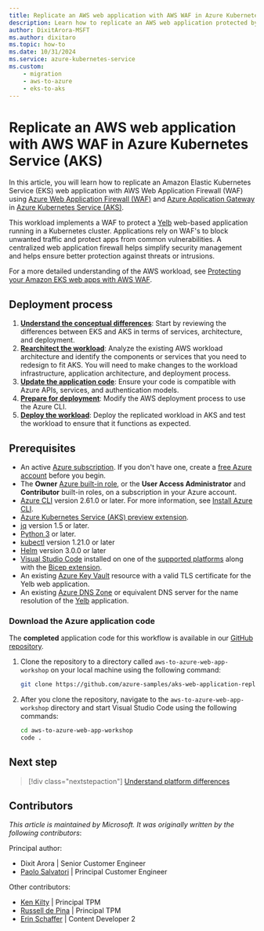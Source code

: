 ```yaml
---
title: Replicate an AWS web application with AWS WAF in Azure Kubernetes Service (AKS)
description: Learn how to replicate an AWS web application protected by AWS WAF in Azure Kubernetes Service (AKS).
author: DixitArora-MSFT
ms.author: dixitaro
ms.topic: how-to
ms.date: 10/31/2024
ms.service: azure-kubernetes-service
ms.custom: 
    - migration
    - aws-to-azure
    - eks-to-aks
---
```


# Replicate an AWS web application with AWS WAF in Azure Kubernetes Service (AKS)

In this article, you will learn how to replicate an Amazon Elastic Kubernetes Service (EKS) web application with AWS Web Application Firewall (WAF) using [Azure Web Application Firewall (WAF)][azure-waf] and [Azure Application Gateway][azure-ag] in [Azure Kubernetes Service (AKS)][aks]. 

This workload implements a WAF to protect a [Yelb][yelb] web-based application running in a Kubernetes cluster. Applications rely on WAF's to block unwanted traffic and protect apps from common vulnerabilities. A centralized web application firewall helps simplify security management and helps ensure better protection against threats or intrusions.

For a more detailed understanding of the AWS workload, see [Protecting your Amazon EKS web apps with AWS WAF][eks-aws-waf].

## Deployment process

1. [**Understand the conceptual differences**](eks-web-understand.md): Start by reviewing the differences between EKS and AKS in terms of services, architecture, and deployment.
1. [**Rearchitect the workload**](eks-web-rearchitect.md): Analyze the existing AWS workload architecture and identify the components or services that you need to redesign to fit AKS. You will need to make changes to the workload infrastructure, application architecture, and deployment process.
1. [**Update the application code**](eks-web-refactor.md): Ensure your code is compatible with Azure APIs, services, and authentication models.
1. [**Prepare for deployment**](eks-web-prepare.md): Modify the AWS deployment process to use the Azure CLI.
1. [**Deploy the workload**](eks-web-deploy.md): Deploy the replicated workload in AKS and test the workload to ensure that it functions as expected.

## Prerequisites

- An active [Azure subscription](/azure/guides/developer/azure-developer-guide#understanding-accounts-subscriptions-and-billing). If you don't have one, create a [free Azure account][azure-free] before you begin.
- The **Owner** [Azure built-in role][azure-built-in-roles], or the **User Access Administrator** and **Contributor** built-in roles, on a subscription in your Azure account.
- [Azure CLI][azure-cli] version 2.61.0 or later. For more information, see [Install Azure CLI][azure-cli].
- [Azure Kubernetes Service (AKS) preview extension][aks-preview].
- [jq][install-jq] version 1.5 or later.
- [Python 3][install-python] or later.
- [kubectl][install-kubectl] version 1.21.0 or later
- [Helm][install-helm] version 3.0.0 or later
- [Visual Studio Code][download-vscode] installed on one of the [supported platforms](https://code.visualstudio.com/docs/supporting/requirements#_platforms) along with the [Bicep extension][bicep-extension].
- An existing [Azure Key Vault][azure-kv] resource with a valid TLS certificate for the Yelb web application.
- An existing [Azure DNS Zone][azure-dns] or equivalent DNS server for the name resolution of the [Yelb][yelb] application.

### Download the Azure application code

The **completed** application code for this workflow is available in our [GitHub repository][github-repo].

1. Clone the repository to a directory called `aws-to-azure-web-app-workshop` on your local machine using the following command:

    ```bash
    git clone https://github.com/azure-samples/aks-web-application-replicate-from-aws ./aws-to-azure-web-app-workshop
    ```

2. After you clone the repository, navigate to the `aws-to-azure-web-app-workshop` directory and start Visual Studio Code using the following commands:

    ```bash
    cd aws-to-azure-web-app-workshop
    code .
    ```

## Next step

> [!div class="nextstepaction"]
> [Understand platform differences][eks-edw-understand]
  
## Contributors

*This article is maintained by Microsoft. It was originally written by the following contributors*:

Principal author:
- Dixit Arora | Senior Customer Engineer
- [Paolo Salvatori](https://www.linkedin.com/in/paolo-salvatori) | Principal Customer Engineer

Other contributors:
- [Ken Kilty](https://www.linkedin.com/in/kennethkilty/) | Principal TPM
- [Russell de Pina](https://www.linkedin.com/in/rdepina/) | Principal TPM
- [Erin Schaffer](https://www.linkedin.com/in/erin-schaffer-65800215b/) | Content Developer 2

<!-- LINKS -->
[yelb]: https://github.com/mreferre/yelb/

[eks-aws-waf]: https://aws.amazon.com/it/blogs/containers/protecting-your-amazon-eks-web-apps-with-aws-waf/
[azure-ag]: /azure/application-gateway/overview
[azure-waf]: /azure/web-application-firewall/overview
[aks]: ./what-is-aks.md
[azure-free]: https://azure.microsoft.com/free/
[azure-built-in-roles]: /azure/role-based-access-control/built-in-roles
[azure-cli]: /cli/azure/install-azure-cli
[aks-preview]: /azure/aks/draft#install-the-aks-preview-azure-cli-extension
[install-jq]: https://jqlang.github.io/jq/
[install-python]: https://www.python.org/downloads/
[install-kubectl]: https://kubernetes.io/docs/tasks/tools/install-kubectl/
[install-helm]: https://helm.sh/docs/intro/install/
[download-vscode]: https://code.visualstudio.com/Download
[bicep-extension]: https://marketplace.visualstudio.com/items?itemName=ms-azuretools.vscode-bicep
[github-repo]: https://github.com/azure-samples/aks-web-application-replicate-from-aws
[eks-edw-understand]: ./eks-edw-understand.md
[azure-kv]: /azure/key-vault/general/overview
[azure-dns]: /azure/dns/dns-overview


